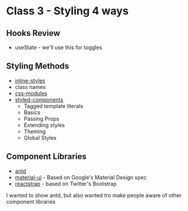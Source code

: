 # Class 3 - Styling 4 ways 

## Hooks Review

* useState - we'll use this for toggles

## Styling Methods

* [inline-styles](https://reactjs.org/docs/dom-elements.html#style)
* class names
* [css-modules](https://github.com/css-modules/css-modules)
* [styled-components](https://www.styled-components.com/)
    * Tagged template literals
    * Basics
    * Passing Props
    * Extending styles
    * Theming
    * Global Styles

## Component Libraries

* [antd](https://ant.design/docs/react/introduce)
* [material-ui](https://material-ui.com/getting-started/installation/) - Based on Google's Material Design spec
* [reactstrap](https://reactstrap.github.io/) - based on Twitter's Bootstrap

I wanted to show antd, but also wanted tro make people aware of other component libraries
